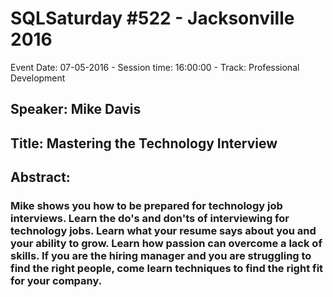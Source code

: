 # SQLSaturday #522 - Jacksonville 2016
Event Date: 07-05-2016 - Session time: 16:00:00 - Track: Professional Development
## Speaker: Mike Davis
## Title: Mastering the Technology Interview
## Abstract:
### Mike shows you how to be prepared for technology job interviews. Learn the do's and don'ts of interviewing for technology jobs. Learn what your resume says about you and your ability to grow. Learn how passion can overcome a lack of skills. If you are the hiring manager and you are struggling to find the right people, come learn techniques to find the right fit for your company.
